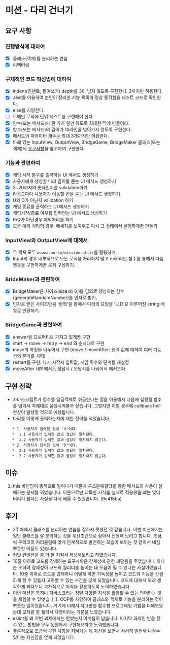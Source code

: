 # 미션 - 다리 건너기

## 요구 사항

### 진행방식에 대하여

- [x] 클래스(객체)를 분리하는 연습
- [x] 리팩터링

### 구체적인 코드 작성법에 대하여

- [x] indent(인덴트, 들여쓰기) depth를 3이 넘지 않도록 구현한다. 2까지만 허용한다.
- [x] Jest를 이용하여 본인이 정리한 기능 목록이 정상 동작함을 테스트 코드로 확인한다.
- [x] else를 지양한다.
- [ ] 도메인 로직에 단위 테스트를 구현해야 한다.
- [x] 함수(또는 메서드)가 한 가지 일만 하도록 최대한 작게 만들어라.
- [x] 함수(또는 메서드)의 길이가 10라인을 넘어가지 않도록 구현한다.
- [x] 메서드의 파라미터 개수는 최대 3개까지만 허용한다.
- [x] 아래 있는 InputView, OutputView, BridgeGame, BridgeMaker 클래스(또는 객체)의 [요구사항](https://github.com/unsnruu/javascript-bridge#%EC%B6%94%EA%B0%80%EB%90%9C-%EC%9A%94%EA%B5%AC-%EC%82%AC%ED%95%AD)을 참고하여 구현한다.

### 기능과 관련하여

- [x] 게임 시작 문구를 출력하는 UI 메서드 생성하기
- [x] 사용자에게 생성할 다리 길이를 묻는 UI 메서드 생성하기
- [x] 3~20까지의 숫자인지를 validation하기
- [x] 라운드마다 사용자가 이동할 칸을 묻는 UI 메서드 생성하기
- [x] U와 D가 아닌지 validation 하기
- [x] 게임 종료를 출력하는 UI 메서드 생성하기
- [x] 게임시작/종료 여부를 입력받는 UI 메서드 생성하기
- [x] R/Q가 아닌경우 예외처리를 하기
- [x] 모든 예외 처리의 경우, 메세지를 보여주고 다시 그 상태에서 실행하게끔 만들기

### InputView와 OutputView에 대해서

- [x] 두 객체 모두 `woowacourse/mission-utils`를 활용하기.
- [x] Input의 경우 내부적으로 모든 로직을 처리하지 말고 next라는 함수를 통해서 다음 행동을 구현하게끔 로직 구성하기.

### BrideMaker과 관련하여

- [x] BridgeMaker은 사이즈(size)와 0,1를 임의로 생성하는 함수(generateRandomNumber)를 인자로 받기.
- [x] 인자로 받은 사이즈만큼 '반복'을 통해서 다리의 모양을 'U,D'로 이루어진 string 배열로 반환하기.

### BridgeGame과 관련하여

- [x] answer을 프로퍼티로 가지고 있게끔 구현
- [x] start -> move -> retry -> end 의 순서대로 구현
- [x] move의 과정을 나누어서 구현 (move / moveAfter: 입력 값에 대하여 여러 가능성의 분기를 처리)
- [x] restart를 구현: 다시 시작시 입력값, 게임 횟수와 단계를 재설정
- [x] moveAfter 내부에서도 정답시 / 오답시를 나눠어서 메서드화

## 구현 전략

- 자바스크립트가 함수를 일급객체로 취급한다는 점을 이용해서 다음에 실행될 함수를 넘겨서 차례대로 실행시켜볼까 싶습니다. 그렇지만 이럴 경우에 callback hell 현상이 발생할 것으로 예상됩니다.
- 다리를 어떻게 출력하는지에 대한 전략을 적었습니다.

```
   * 1. 사용자가 입력한 값이 "U"이다.
   *  1.1 사용자가 입력한 값과 정답이 일치한다.
   *  1.2 사용자가 입력한 값과 정답이 일치하지 않는다.
   * 2. 사용자가 입력한 값이 "D"이다.
   *  2.1 사용자가 입력한 값과 정답이 일치한다.
   *  2.2 사용자가 입력한 값과 정답이 일치하지 않는다.

```

## 이슈

1. this 바인딩이 동적으로 일어나기 때문에 구조분해할당을 통한 메서드의 사용이
   실패하는 문제를 겪었습니다. 이론으로만 터득한 지식을 실제로 적용했을 떄는 잊어 버리기 쉽다는 사실을 다시 배울 수 있었습니다. (9e418ba)

## 후기

- 3주차에서 클래스를 분리하는 연습을 잘하지 못했던 것 같습니다. 이번 미션에서는 일단 클래스를 잘 분리하는 것을 우선조건으로 삼아서 진행해 보려고 합니다. 조금씩 우테코의 커리큘럼에 맞게 단계적으로 발전하는 모습이 보이는 것 같아서 내심 뿌듯한 마음도 있습니다.
- 커밋 컨벤션을 좀 더 잘 지켜서 작성해보려고 하였습니다.
- 10줄 이하로 코드를 강제하는 요구사항은 강제성에 관한 깨달음을 주었습니다. 하나는 오히려 강제성이 코드의 퀄리티를 높이는 데 도움이 될 수 있다는 사실이었습니다. 10줄 이하로 코드를 강제하니 어떻게 하면 가독성을 높이고 코드의 기능을 간결하게 할 수 있을지 고민할 수 있는 시간을 갖게 되었습니다. 코드에 대해서 오래 생각하게 되다보니 교차적으로 지식을 활용하도록 노력하였습니다.
- 이번 미션은 특히나 자바스크립는 정말 다양한 지식을 활용할 수 있는 언어라는 것을 체험할 수 있엇습니다. OOP를 지향하여 클래스와 객체로 기능을 분리하는 것이 뿌듯한 일이었습니다. 거기에 더해서 자그만한 함수형 프로그래밍 기법을 더해보았는데 모처럼 잘 풀려서 다행이라는 기분을 느꼈습니다.
- eslint를 왜 저번 과제에서는 안썼는지 아쉬움이 남습니다. 마지막 과제인 만큼 할 수 있는 방법을 모두 동원해서 구현해보자고 노력했습니다.
- 결론적으로 조금씩 구현 사항을 지켜가는 제 자신을 보면서 서서히 발전해 나갈수 있다는 자신감을 얻게 되었습니다.
